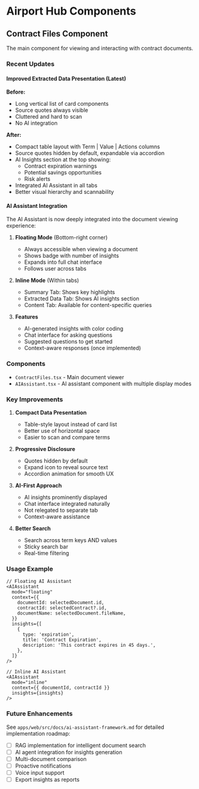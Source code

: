 # Airport Hub Components

## Contract Files Component

The main component for viewing and interacting with contract documents.

### Recent Updates

#### Improved Extracted Data Presentation (Latest)

**Before:**

- Long vertical list of card components
- Source quotes always visible
- Cluttered and hard to scan
- No AI integration

**After:**

- Compact table layout with Term | Value | Actions columns
- Source quotes hidden by default, expandable via accordion
- AI Insights section at the top showing:
  - Contract expiration warnings
  - Potential savings opportunities
  - Risk alerts
- Integrated AI Assistant in all tabs
- Better visual hierarchy and scannability

#### AI Assistant Integration

The AI Assistant is now deeply integrated into the document viewing experience:

1. **Floating Mode** (Bottom-right corner)
   - Always accessible when viewing a document
   - Shows badge with number of insights
   - Expands into full chat interface
   - Follows user across tabs

2. **Inline Mode** (Within tabs)
   - Summary Tab: Shows key highlights
   - Extracted Data Tab: Shows AI insights section
   - Content Tab: Available for content-specific queries

3. **Features**
   - AI-generated insights with color coding
   - Chat interface for asking questions
   - Suggested questions to get started
   - Context-aware responses (once implemented)

### Components

- `ContractFiles.tsx` - Main document viewer
- `AIAssistant.tsx` - AI assistant component with multiple display modes

### Key Improvements

1. **Compact Data Presentation**
   - Table-style layout instead of card list
   - Better use of horizontal space
   - Easier to scan and compare terms

2. **Progressive Disclosure**
   - Quotes hidden by default
   - Expand icon to reveal source text
   - Accordion animation for smooth UX

3. **AI-First Approach**
   - AI insights prominently displayed
   - Chat interface integrated naturally
   - Not relegated to separate tab
   - Context-aware assistance

4. **Better Search**
   - Search across term keys AND values
   - Sticky search bar
   - Real-time filtering

### Usage Example

```tsx
// Floating AI Assistant
<AIAssistant
  mode="floating"
  context={{
    documentId: selectedDocument.id,
    contractId: selectedContract?.id,
    documentName: selectedDocument.fileName,
  }}
  insights={[
    {
      type: 'expiration',
      title: 'Contract Expiration',
      description: 'This contract expires in 45 days.',
    },
  ]}
/>

// Inline AI Assistant
<AIAssistant
  mode="inline"
  context={{ documentId, contractId }}
  insights={insights}
/>
```

### Future Enhancements

See `apps/web/src/docs/ai-assistant-framework.md` for detailed implementation roadmap:

- [ ] RAG implementation for intelligent document search
- [ ] AI agent integration for insights generation
- [ ] Multi-document comparison
- [ ] Proactive notifications
- [ ] Voice input support
- [ ] Export insights as reports

